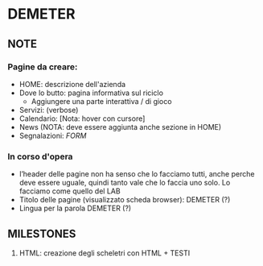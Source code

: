 # DEMETER
## NOTE

### Pagine da creare:
- HOME: descrizione dell'azienda
- Dove lo butto: pagina informativa sul riciclo
  - Aggiungere una parte interattiva / di gioco
- Servizi: (verbose)
- Calendario: [Nota: hover con cursore]
- News (NOTA: deve essere aggiunta anche sezione in HOME)
- Segnalazioni: _FORM_ 

### In corso d'opera
* l’header delle pagine non ha senso che lo facciamo tutti, anche perche deve essere uguale, quindi tanto vale che lo faccia uno solo. Lo facciamo come quello del LAB
* Titolo delle pagine (visualizzato scheda browser): DEMETER (?) 
* Lingua per la parola DEMETER (?)

## MILESTONES
1. HTML: creazione degli scheletri con HTML + TESTI
